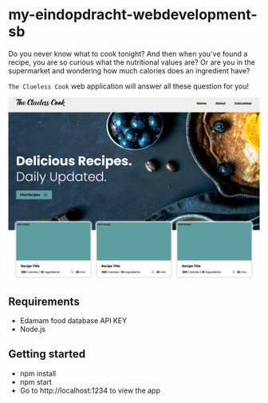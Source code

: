 # my-eindopdracht-webdevelopment-sb

Do you never know what to cook tonight? And then when you've found a recipe, you are so curious what the nutritional values ​​are? Or are you in the supermarket and wondering how much calories does an ingredient have?

`The Clueless Cook` web application will answer all these question for you! 

![screenshot](screenshot.png "The Clueless Cook")

## Requirements
* Edamam food database API KEY
* Node.js

## Getting started
* npm install
* npm start
* Go to http://localhost:1234 to view the app
